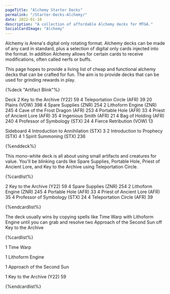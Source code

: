 ```yaml
---
pageTitle: "Alchemy Starter Decks"
permalink: "/Starter-Decks-Alchemy/"
date: 2022-01-10
description: "A collection of affordable Alchemy decks for MTGA."
SocialCardImage: "Alchemy"
---
```


Alchemy is Arena's digital only rotating format. Alchemy decks can be made of any card in standard, plus a selection of digital only cards injected into the format. In addition Alchemy allows for certain cards to receive modifications, often called nerfs or buffs. 

This page hopes to provide a living list of cheap and functional alchemy decks that can be crafted for fun. The aim is to provide decks that can be used for grinding rewards in play. 

<!-- Artifact Blink -->

{%deck "Artifact Blink"%}

Deck
2 Key to the Archive (Y22) 59
4 Teleportation Circle (AFR) 39
20 Plains (VOW) 398
4 Spare Supplies (ZNR) 254
2 Lithoform Engine (ZNR) 245
4 Cave of the Frost Dragon (AFR) 253
4 Portable Hole (AFR) 33
4 Priest of Ancient Lore (AFR) 35
4 Ingenious Smith (AFR) 21
4 Bag of Holding (AFR) 240
4 Professor of Symbology (STX) 24
4 Fierce Retribution (VOW) 13

Sideboard
4 Introduction to Annihilation (STX) 3
2 Introduction to Prophecy (STX) 4
1 Spirit Summoning (STX) 236

{%enddeck%}

This mono-white deck is all about using small artifacts and creatures for value. You'll be blinking cards like Spare Supplies, Portable Hole, Priest of Ancient Lore, and Key to the Archive using Teleportation Circle. 

{%cardlist%}

2 Key to the Archive (Y22) 59
4 Spare Supplies (ZNR) 254
2 Lithoform Engine (ZNR) 245
4 Portable Hole (AFR) 33
4 Priest of Ancient Lore (AFR) 35
4 Professor of Symbology (STX) 24
4 Teleportation Circle (AFR) 39

{%endcardlist%}

The deck usually wins by copying spells like Time Warp with Lithoform Engine until you can grab and resolve two Approach of the Second Sun off Key to the Archive

{%cardlist%}

1 Time Warp

1 Lithoform Engine

1 Approach of the Second Sun

1 Key to the Archive (Y22) 59

{%endcardlist%}